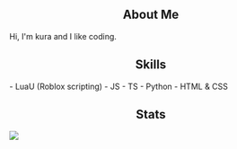 <h2 align="center">About Me</h2>
Hi, I'm kura and I like coding.

<h2 align="center">Skills</h2>
- LuaU (Roblox scripting)
- JS
- TS
- Python
- HTML & CSS

<h2 align="center">Stats</h2>
<img src="https://gpvc.arturio.dev/kuraise">
<!--
**kuraise/kuraise** is a ✨ _special_ ✨ repository because its `README.md` (this file) appears on your GitHub profile.

Here are some ideas to get you started:

- 🔭 I’m currently working on ...
- 🌱 I’m currently learning ...
- 👯 I’m looking to collaborate on ...
- 🤔 I’m looking for help with ...
- 💬 Ask me about ...
- 📫 How to reach me: ...
- 😄 Pronouns: ...
- ⚡ Fun fact: ...
-->

